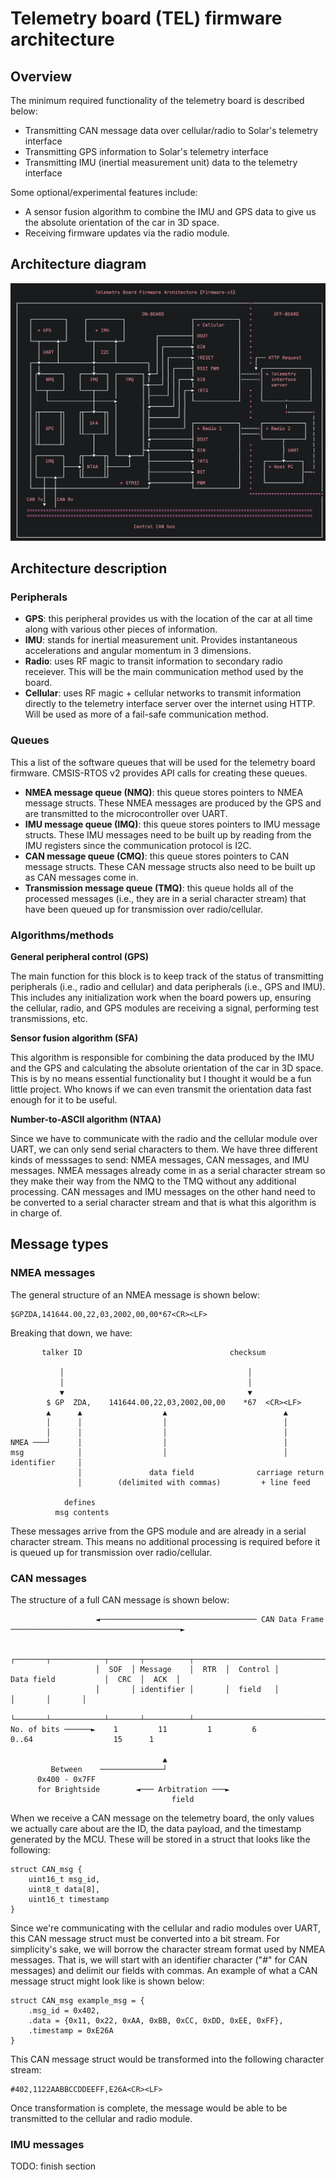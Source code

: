 
# Telemetry board (TEL) firmware architecture

## Overview

The minimum required functionality of the telemetry board is described below:

- Transmitting CAN message data over cellular/radio to Solar's telemetry interface
- Transmitting GPS information to Solar's telemetry interface
- Transmitting IMU (inertial measurement unit) data to the telemetry interface

Some optional/experimental features include:

- A sensor fusion algorithm to combine the IMU and GPS data to give us the absolute orientation of the car in 3D space.
- Receiving firmware updates via the radio module.

## Architecture diagram

![telemetry architecture](./tel-architecture-new.png)

## Architecture description 

### Peripherals

- **GPS**: this peripheral provides us with the location of the car at all time along with various other pieces of information.
- **IMU**: stands for inertial measurement unit. Provides instantaneous accelerations and angular momentum in 3 dimensions.
- **Radio**: uses RF magic to transit information to secondary radio receiever. This will be the main communication method used by the board.  
- **Cellular**: uses RF magic + cellular networks to transmit information directly to the telemetry interface server over the internet using HTTP. Will be used as more of a fail-safe communication method.

### Queues

This a list of the software queues that will be used for the telemetry board firmware. CMSIS-RTOS v2 provides API calls for creating these queues.

- **NMEA message queue (NMQ)**: this queue stores pointers to NMEA message structs. These NMEA messages are produced by the GPS and are transmitted to the microcontroller over UART.
- **IMU message queue (IMQ)**: this queue stores pointers to IMU message structs. These IMU messages need to be built up by reading from the IMU registers since the communication protocol is I2C.
- **CAN message queue (CMQ)**: this queue stores pointers to CAN message structs. These CAN message structs also need to be built up as CAN messages come in.
- **Transmission message queue (TMQ)**: this queue holds all of the processed messages (i.e., they are in a serial character stream) that have been queued up for transmission over radio/cellular.

### Algorithms/methods

**General peripheral control (GPS)**

The main function for this block is to keep track of the status of transmitting peripherals (i.e., radio and cellular) and data peripherals (i.e., GPS and IMU). This includes any initialization work when the board powers up, ensuring the cellular, radio, and GPS modules are receiving a signal, performing test transmissions, etc. 

**Sensor fusion algorithm (SFA)**

This algorithm is responsible for combining the data produced by the IMU and the GPS and calculating the absolute orientation of the car in 3D space. This is by no means essential functionality but I thought it would be a fun little project. Who knows if we can even transmit the orientation data fast enough for it to be useful. 

**Number-to-ASCII algorithm (NTAA)**

Since we have to communicate with the radio and the cellular module over UART, we can only send serial characters to them. We have three different kinds of messsages to send: NMEA messages, CAN messages, and IMU messages. NMEA messages already come in as a serial character stream so they make their way from the NMQ to the TMQ without any additional processing. CAN messages and IMU messages on the other hand need to be converted to a serial character stream and that is what this algorithm is in charge of.

## Message types

### NMEA messages

The general structure of an NMEA message is shown below:

```
$GPZDA,141644.00,22,03,2002,00,00*67<CR><LF>
```

Breaking that down, we have:

```
       talker ID                                 checksum

           │                                         │
           │                                         │
           ▼                                         ▼
        $ GP  ZDA,    141644.00,22,03,2002,00,00    *67  <CR><LF>
        ▲      ▲                  ▲                          ▲
        │      │                  │                          │
        │      │                  │                          │
NMEA ───┘      │                  │                          │
msg            │                  │                          │
identifier     │
               │               data field              carriage return
               │        (delimited with commas)         + line feed

            defines
          msg contents
```

These messages arrive from the GPS module and are already in a serial character stream. This means no additional processing is required before it is queued up for transmission over radio/cellular.

### CAN messages

The structure of a full CAN message is shown below:

```
                   ◄─────────────────────────────────── CAN Data Frame ──────────────────────────────────────►

                   ┌───────┬────────────┬───────┬──────────┬──────────────────────────────────┬───────┬───────┐
                   │  SOF  │ Message    │  RTR  │  Control │             Data field           │  CRC  │  ACK  │
                   │       │ identifier │       │  field   │                                  │       │       │
                   └───────┴────────────┴───────┴──────────┴──────────────────────────────────┴───────┴───────┘
No. of bits ──────►    1         11         1         6                    0..64                  15      1

                                  ▲
         Between    ──────────────┘
      0x400 - 0x7FF
      for Brightside        ◄─── Arbitration ───►
                                    field
```

When we receive a CAN message on the telemetry board, the only values we actually care about are the ID, the data payload, and the timestamp generated by the MCU. These will be stored in a struct that looks like the following:

```
struct CAN_msg {
    uint16_t msg_id,
    uint8_t data[8],
    uint16_t timestamp
}
```

Since we're communicating with the cellular and radio modules over UART, this CAN message struct must be converted into a bit stream. For simplicity's sake, we will borrow the character stream format used by NMEA messages. That is, we will start with an identifier character ("#" for CAN messages) and delimit our fields with commas. An example of what a CAN message struct might look like is shown below:

```
struct CAN_msg example_msg = {
    .msg_id = 0x402,
    .data = {0x11, 0x22, 0xAA, 0xBB, 0xCC, 0xDD, 0xEE, 0xFF},
    .timestamp = 0xE26A
}
```

This CAN message struct would be transformed into the following character stream:

 ```
#402,1122AABBCCDDEEFF,E26A<CR><LF>
 ```

Once transformation is complete, the message would be able to be transmitted to the cellular and radio module. 

### IMU messages

TODO: finish section
